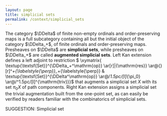 ```yaml
---
layout: page
title: simplicial sets
permalink: /context/simplicial_sets
---
```

 The category $\DDelta$ of finite non-empty ordinals and order-preserving maps is a full subcategory containing all but the initial object of the category $\DDelta_+$, of finite ordinals and order-preserving maps. Presheaves on $\DDelta$ are **simplicial sets**, while presheaves on $\DDelta_+$ are called **augmented simplicial sets**. Left Kan extension defines a left adjoint to restriction $ \xymatrix{ \textup{\textsf{Set}}^{\DDelta_+^\mathrm{op}} \ar[r]|{\mathrm{res}}  \ar@{}[r]^*+{\labelstyle{\perp}}_*+{\labelstyle{\perp}} &  \textup{\textsf{Set}}^{\DDelta^\mathrm{op}} \ar@/_1.5pc/[l]_{\pi_0} \ar@/^1.5pc/[l]^{\mathrm{triv}}}$ that augments a simplicial set $X$ with its set $\pi_0 X$ of path components. Right Kan extension assigns a simplicial set the trivial augmentation built from the one-point set, as can easily be verified by readers familiar with the combinatorics of simplicial sets.


SUGGESTION: Simplicial set
